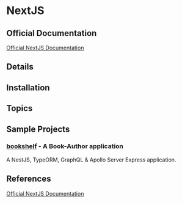 # NextJS

## Official Documentation

[Official NextJS Documentation](https://nestjs.com)

## Details

## Installation

## Topics

## Sample Projects

### [bookshelf](./bookshelf/installation.md) - A Book-Author application

A NestJS, TypeORM, GraphQL & Apollo Server Express application.

## References

[Official NextJS Documentation](https://nestjs.com)
